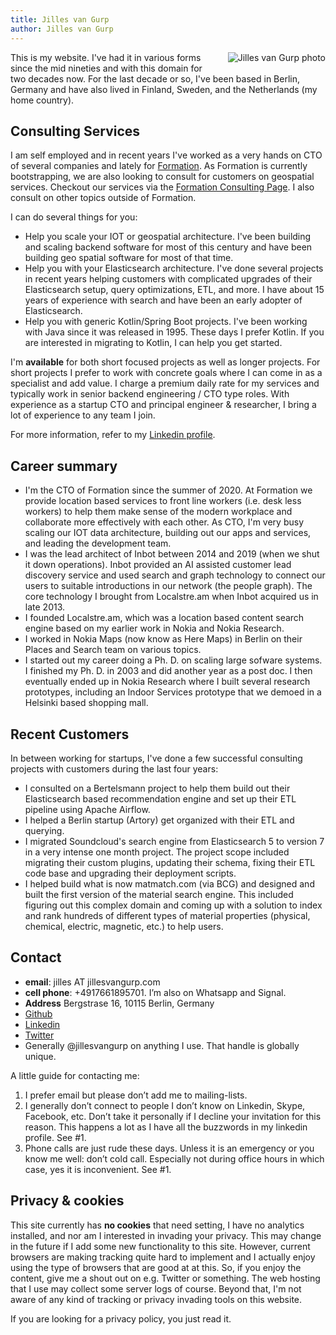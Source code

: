 ```yaml
---
title: Jilles van Gurp
author: Jilles van Gurp
---
```

<img alt="Jilles van Gurp photo" src="https://en.gravatar.com/userimage/227586/49ce2cb62cc80e45d963cc055ce6edb8.jpg?size=300" style="float:right;margin-left:1em;margin-bottom:1em;"/>

This is my website. I've had it in various forms since the mid nineties and with this domain for two decades now. For the last decade or so, I've been based in Berlin, Germany and have also lived in Finland, Sweden, and the Netherlands (my home country).

## Consulting Services

I am self employed and in recent years I've worked as a very hands on CTO of several companies and lately for [Formation](https://tryformation.com). As Formation is currently bootstrapping, we are also looking to consult for customers on geospatial services. Checkout our services via the [Formation Consulting Page](https://tryformation.com/consulting/). I also consult on other topics outside of Formation. 

I can do several things for you:

- Help you scale your IOT or geospatial architecture. I've been building and scaling backend software for most of this century and have been building geo spatial software for most of that time.
- Help you with your Elasticsearch architecture. I've done several projects in recent years helping customers with complicated upgrades of their Elasticsearch setup, query optimizations, ETL, and more. I have about 15 years of experience with search and have been an early adopter of Elasticsearch.
- Help you with generic Kotlin/Spring Boot projects. I've been working with Java since it was released in 1995. These days I prefer Kotlin. If you are interested in migrating to Kotlin, I can help you get started.

I'm **available** for both short focused projects as well as longer projects. For short projects I prefer to work with concrete goals where I can come in as a specialist and add value. I charge a premium daily rate for my services and typically work in senior backend engineering / CTO type roles. With experience as a startup CTO and principal engineer & researcher, I bring a lot of experience to any team I join.

For more information, refer to my [Linkedin profile](https://www.linkedin.com/in/jillesvangurp).

## Career summary

- I'm the CTO of Formation since the summer of 2020. At Formation we provide location based services to front line workers (i.e. desk less workers) to help them make sense of the modern workplace and collaborate more effectively with each other. As CTO, I'm very busy scaling our IOT data architecture, building out our apps and services, and leading the development team.
- I was the lead architect of Inbot between 2014 and 2019 (when we shut it down operations). Inbot provided an AI assisted customer lead discovery service and used search and graph technology to connect our users to suitable introductions in our network (the people graph). The core technology I brought from Localstre.am when Inbot acquired us in late 2013.
- I founded Localstre.am, which was a location based content search engine based on my earlier work in Nokia and Nokia Research. 
- I worked in Nokia Maps  (now know as Here Maps) in Berlin on their Places and Search team on various topics.
- I started out my career doing a Ph. D. on scaling large sofware systems. I finished my Ph. D. in 2003 and did another year as a post doc. I then eventually ended up in Nokia Research where I built several research prototypes, including an Indoor Services prototype that we demoed in a Helsinki based shopping mall.

## Recent Customers

In between working for startups, I've done a few successful consulting projects with customers during the last four years:

- I consulted on a Bertelsmann project to help them build out their Elasticsearch based recommendation engine and set up their ETL pipeline using Apache Airflow.
- I helped a Berlin startup (Artory) get organized with their ETL and querying.
- I migrated Soundcloud's search engine from Elasticsearch 5 to version 7 in a very intense one month project. The project scope included migrating their custom plugins, updating their schema, fixing their ETL code base and upgrading their deployment scripts. 
- I helped build what is now matmatch.com (via BCG) and designed and built the first version of the material search engine. This included figuring out this complex domain and coming up with a solution to index and rank hundreds of different types of material properties (physical, chemical, electric, magnetic, etc.) to help users.


## Contact

- **email**: jilles AT jillesvangurp.com
- **cell phone**: +4917661895701. I’m also on Whatsapp and Signal.
- **Address** Bergstrase 16, 10115 Berlin, Germany
- [Github](https://github.com/jillesvangurp)
- [Linkedin](https://linkedin.com/in/jillesvangurp)
- [Twitter](https://twitter.com/jillesvangurp)
- Generally @jillesvangurp on anything I use. That handle is globally unique.

A little guide for contacting me:

1. I prefer email but please don’t add me to mailing-lists.
1. I generally don’t connect to people I don’t know on Linkedin, Skype, Facebook, etc. Don’t take it personally if I decline your invitation for this reason. This happens a lot as I have all the buzzwords in my linkedin profile. See #1.
1. Phone calls are just rude these days. Unless it is an emergency or you know me well: don’t cold call. Especially not during office hours in which case, yes it is inconvenient. See #1.

## Privacy & cookies

This site currently has **no cookies** that need setting, I have no analytics installed, and nor am I interested in invading your privacy. This may change in the future if I add some new functionality to this site. However, current browsers are making tracking quite hard to implement and I actually enjoy using the type of browsers that are good at at this. So, if you enjoy the content, give me a shout out on e.g. Twitter or something. The web hosting that I use may collect some server logs of course. Beyond that, I'm not aware of any kind of tracking or privacy invading tools on this website.

If you are looking for a privacy policy, you just read it. 
